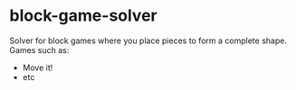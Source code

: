 # block-game-solver
Solver for block games where you place pieces to form a complete shape.
Games such as:
- Move it!
- etc
